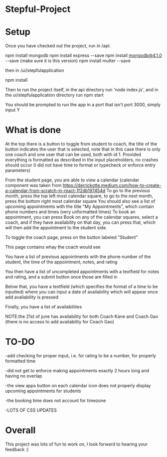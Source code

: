 # Stepful-Project

# Setup
Once you have checked out the project, run in /api:

npm install mongodb
npm install express --save
npm install mongodb@4.1.0 --save (make sure it is this version)
npm install multer --save

then in /ui/stepfulapplication

npm install

Then to run the project itself, in the api directory run 'node index.js', and in the ui/stepfulapplication directory run npm start

You should be prompted to run the app in a port that isn't port 3000, simply input Y

# What is done

At the top there is a button to toggle from student to coach, the title of the button indicates the user that is selected, note that in this case there is only one coach and one user that can be used, both with id 1.
Provided everything is formatted as described in the input placeholders, no crashes should occur (I did not have time to format or typecheck or enforce entry parameters)

From the student page, you are able to view a calendar (calendar component was taken from https://derrickotte.medium.com/how-to-create-a-calendar-from-scratch-in-react-1f2db197454d
To go to the previous month, press the top left most calendar square, to go to the next month, press the bottom right most calendar square
You should also see a list of upcoming appointments with the title "My Appointments", which contain phone numbers and times (very unformatted times)
To book an appointment, you can press Book on any of the calendar squares, select a coach, and if they have availability on that day, you can press that, which will then add the appointment to the student side.

To toggle the coach page, press on the button labeled "Student"

This page contains whay the coach would see

You have a list of previous appointments with the phone number of the student, the time of the appointment, notes, and rating

You then have a list of uncompleted appointments with a textfield for notes and rating, and a submit button once those are filled in

Below that, you have a textfield (which specifies the format of a time to be inputted) where you can input a date of availability which will appear once add availability is pressed

Finally, you have a list of availabilities

NOTE:the 21st of june has availability for both Coach Kane and Coach Gao (there is no access to add availability for Coach Gao)

# TO-DO

-add checking for proper input, i.e. for rating to be a number, for properly formatted time

-did not get to enforce making appointments exactly 2 hours long and having no overlap

-the view apps button on each calendar icon does not properly display upcoming appointments for students

-the booking time does not account for timezone

-LOTS OF CSS UPDATES

# Overall

This project was lots of fun to work on, I look forward to hearing your feedback :)



